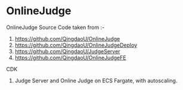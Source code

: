 # OnlineJudge
OnlineJudge
Source Code taken from :- 
1) https://github.com/QingdaoU/OnlineJudge
2) https://github.com/QingdaoU/OnlineJudgeDeploy
3) https://github.com/QingdaoU/JudgeServer
4) https://github.com/QingdaoU/OnlineJudgeFE

CDK
1) Judge Server and Online Judge on ECS Fargate, with autoscaling.
